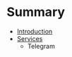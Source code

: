 # Summary

* [Introduction](documentation/Introduction.md)
* [Services](documentation/Services.md)
   * Telegram

